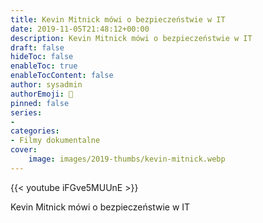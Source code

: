 ```yaml
---
title: Kevin Mitnick mówi o bezpieczeństwie w IT
date: 2019-11-05T21:48:12+00:00
description: Kevin Mitnick mówi o bezpieczeństwie w IT
draft: false
hideToc: false
enableToc: true
enableTocContent: false
author: sysadmin
authorEmoji: 🐧
pinned: false
series:
- 
categories:
- Filmy dokumentalne
cover:
    image: images/2019-thumbs/kevin-mitnick.webp
---
```

{{< youtube iFGve5MUUnE >}}
<figcaption>Kevin Mitnick mówi o bezpieczeństwie w IT</figcaption>